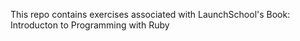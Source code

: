 This repo contains exercises associated with LaunchSchool's 
Book:  Introducton to Programming with Ruby